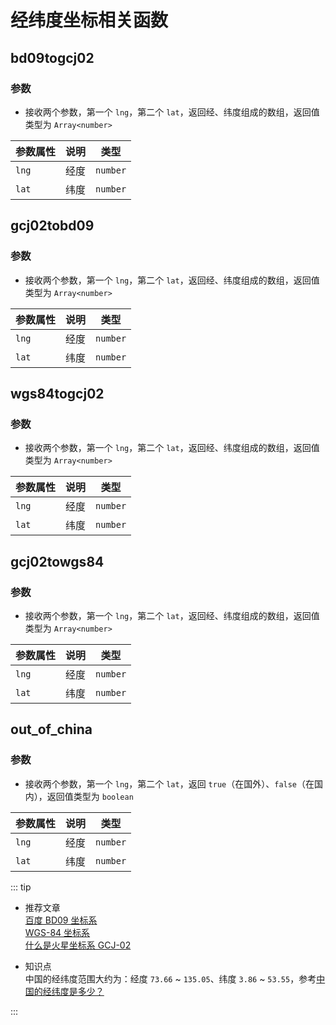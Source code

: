 # 经纬度坐标相关函数

<ClientOnly>
  <description-popover :num="5" :tagNameList="['浏览器','Node']" />
</ClientOnly>

## bd09togcj02

<ClientOnly>
  <description :isShowIcon="false" description="百度坐标系 (BD-09) 与 火星坐标系 (GCJ-02) 的转换 （即 百度 转 谷歌、高德）" /> 
</ClientOnly>

### 参数

- 接收两个参数，第一个 `lng`，第二个 `lat`，返回经、纬度组成的数组，返回值类型为 `Array<number>`

| **参数属性** | **说明** | **类型** |
| ------------ | -------- | -------- |
| `lng`        | 经度     | `number` |
| `lat`        | 纬度     | `number` |

## gcj02tobd09

<ClientOnly>
  <description :isShowIcon="false" description="火星坐标系 (GCJ-02) 与百度坐标系 (BD-09) 的转换 （即 谷歌、高德 转 百度）" /> 
</ClientOnly>

### 参数

- 接收两个参数，第一个 `lng`，第二个 `lat`，返回经、纬度组成的数组，返回值类型为 `Array<number>`

| **参数属性** | **说明** | **类型** |
| ------------ | -------- | -------- |
| `lng`        | 经度     | `number` |
| `lat`        | 纬度     | `number` |

## wgs84togcj02

<ClientOnly>
  <description :isShowIcon="false" description="WGS-84 转 GCJ-02" /> 
</ClientOnly>

### 参数

- 接收两个参数，第一个 `lng`，第二个 `lat`，返回经、纬度组成的数组，返回值类型为 `Array<number>`

| **参数属性** | **说明** | **类型** |
| ------------ | -------- | -------- |
| `lng`        | 经度     | `number` |
| `lat`        | 纬度     | `number` |

## gcj02towgs84

<ClientOnly>
  <description :isShowIcon="false" description="GCJ-02 转换为 WGS-84" /> 
</ClientOnly>

### 参数

- 接收两个参数，第一个 `lng`，第二个 `lat`，返回经、纬度组成的数组，返回值类型为 `Array<number>`

| **参数属性** | **说明** | **类型** |
| ------------ | -------- | -------- |
| `lng`        | 经度     | `number` |
| `lat`        | 纬度     | `number` |

## out_of_china

<ClientOnly>
  <description :isShowIcon="false" description="判断是否是国外（非中国）坐标" /> 
</ClientOnly>

### 参数

- 接收两个参数，第一个 `lng`，第二个 `lat`，返回 `true`（在国外）、`false`（在国内），返回值类型为 `boolean`

| **参数属性** | **说明** | **类型** |
| ------------ | -------- | -------- |
| `lng`        | 经度     | `number` |
| `lat`        | 纬度     | `number` |

::: tip

- 推荐文章  
  [百度 BD09 坐标系](https://baijiahao.baidu.com/s?id=1652433444439597387&wfr=spider&for=pc)  
  [WGS-84 坐标系](https://baike.baidu.com/item/WGS-84%E5%9D%90%E6%A0%87%E7%B3%BB/730443?fr=aladdin)  
  [什么是火星坐标系 GCJ-02](https://blog.csdn.net/mrib/article/details/78032562)

- 知识点  
   中国的经纬度范围大约为：经度 `73.66` ~ `135.05`、纬度 `3.86` ~ `53.55`，参考[中国的经纬度是多少？](https://zhidao.baidu.com/question/1244677296430089899.html)

:::
